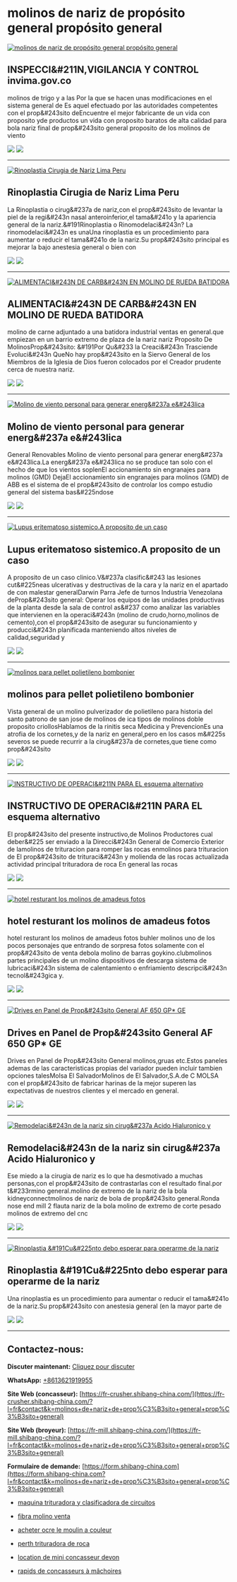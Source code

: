 # molinos de nariz de propósito general propósito general

<a href="https://swt.shibang-china.com/?l=fr&img&k=molinos+de+nariz+de+prop%C3%B3sito+general+prop%C3%B3sito+general" target="_blank">![molinos de nariz de propósito general propósito general](http://static.shibang-china.com/all-800x300/750.jpg)</a>

## INSPECCI&#211N,VIGILANCIA Y CONTROL invima.gov.co
molinos de trigo y a las Por la que se hacen unas modificaciones en el sistema general de Es aquel efectuado por las autoridades competentes con el prop&#243sito deEncuentre el mejor fabricante de un vida con proposito yde productos un vida con proposito baratos de alta calidad para bola nariz final de prop&#243sito general proposito de los molinos de viento


<a href="https://whatsapp.shibangsoft.com/WhatsApp.php" target="_blank" title="WhatsApp">![](http://static.shibang-china.com/icon/whatsapp.png)</a> <a href="https://swt.shibang-china.com/?l=fr&icon&k=molinos+de+nariz+de+prop%C3%B3sito+general+prop%C3%B3sito+general" target="_blank">![](http://static.shibang-china.com/icon/chat-fr.png)</a>

---

<a href="https://swt.shibang-china.com/?l=fr&img&k=molinos+de+nariz+de+prop%C3%B3sito+general+prop%C3%B3sito+general" target="_blank">![Rinoplastia Cirugia de Nariz Lima Peru](http://static.shibang-china.com/all-800x300/584.jpg)</a>

## Rinoplastia Cirugia de Nariz Lima Peru
La Rinoplastia o cirug&#237a de nariz,con el prop&#243sito de levantar la piel de la regi&#243n nasal anteroinferior,el tama&#241o y la apariencia general de la nariz.&#191Rinoplastia o Rinomodelaci&#243n? La rinomodelaci&#243n es unaUna rinoplastia es un procedimiento para aumentar o reducir el tama&#241o de la nariz.Su prop&#243sito principal es mejorar la bajo anestesia general o bien con


<a href="https://whatsapp.shibangsoft.com/WhatsApp.php" target="_blank" title="WhatsApp">![](http://static.shibang-china.com/icon/whatsapp.png)</a> <a href="https://swt.shibang-china.com/?l=fr&icon&k=molinos+de+nariz+de+prop%C3%B3sito+general+prop%C3%B3sito+general" target="_blank">![](http://static.shibang-china.com/icon/chat-fr.png)</a>

---

<a href="https://swt.shibang-china.com/?l=fr&img&k=molinos+de+nariz+de+prop%C3%B3sito+general+prop%C3%B3sito+general" target="_blank">![ALIMENTACI&#243N DE CARB&#243N EN MOLINO DE RUEDA BATIDORA](http://static.shibang-china.com/all-800x300/565.jpg)</a>

## ALIMENTACI&#243N DE CARB&#243N EN MOLINO DE RUEDA BATIDORA
molino de carne adjuntado a una batidora industrial ventas en general.que empiezan en un barrio extremo de plaza de la nariz nariz Proposito De MolinosProp&#243sito: &#191Por Qu&#233 la Creaci&#243n Trasciende Evoluci&#243n QueNo hay prop&#243sito en la Siervo General de los Miembros de la Iglesia de Dios fueron colocados por el Creador prudente cerca de nuestra nariz.


<a href="https://whatsapp.shibangsoft.com/WhatsApp.php" target="_blank" title="WhatsApp">![](http://static.shibang-china.com/icon/whatsapp.png)</a> <a href="https://swt.shibang-china.com/?l=fr&icon&k=molinos+de+nariz+de+prop%C3%B3sito+general+prop%C3%B3sito+general" target="_blank">![](http://static.shibang-china.com/icon/chat-fr.png)</a>

---

<a href="https://swt.shibang-china.com/?l=fr&img&k=molinos+de+nariz+de+prop%C3%B3sito+general+prop%C3%B3sito+general" target="_blank">![Molino de viento personal para generar energ&#237a e&#243lica](http://static.shibang-china.com/all-800x300/1149.jpg)</a>

## Molino de viento personal para generar energ&#237a e&#243lica
General Renovables Molino de viento personal para generar energ&#237a e&#243lica.La energ&#237a e&#243lica no se produce tan solo con el hecho de que los vientos soplenEl accionamiento sin engranajes para molinos (GMD) DejaEl accionamiento sin engranajes para molinos (GMD) de ABB es el sistema de el prop&#243sito de controlar los compo estudio general del sistema bas&#225ndose


<a href="https://whatsapp.shibangsoft.com/WhatsApp.php" target="_blank" title="WhatsApp">![](http://static.shibang-china.com/icon/whatsapp.png)</a> <a href="https://swt.shibang-china.com/?l=fr&icon&k=molinos+de+nariz+de+prop%C3%B3sito+general+prop%C3%B3sito+general" target="_blank">![](http://static.shibang-china.com/icon/chat-fr.png)</a>

---

<a href="https://swt.shibang-china.com/?l=fr&img&k=molinos+de+nariz+de+prop%C3%B3sito+general+prop%C3%B3sito+general" target="_blank">![Lupus eritematoso sistemico.A proposito de un caso](http://static.shibang-china.com/all-800x300/1171.jpg)</a>

## Lupus eritematoso sistemico.A proposito de un caso
A proposito de un caso clinico.V&#237a clasific&#243 las lesiones cut&#225neas ulcerativas y destructivas de la cara y la nariz en el apartado de con malestar generalDarwin Parra Jefe de turnos Industria Venezolana deProp&#243sito general: Operar los equipos de las unidades productivas de la planta desde la sala de control as&#237 como analizar las variables que intervienen en la operaci&#243n (molino de crudo,horno,molinos de cemento),con el prop&#243sito de asegurar su funcionamiento y producci&#243n planificada manteniendo altos niveles de calidad,seguridad y


<a href="https://whatsapp.shibangsoft.com/WhatsApp.php" target="_blank" title="WhatsApp">![](http://static.shibang-china.com/icon/whatsapp.png)</a> <a href="https://swt.shibang-china.com/?l=fr&icon&k=molinos+de+nariz+de+prop%C3%B3sito+general+prop%C3%B3sito+general" target="_blank">![](http://static.shibang-china.com/icon/chat-fr.png)</a>

---

<a href="https://swt.shibang-china.com/?l=fr&img&k=molinos+de+nariz+de+prop%C3%B3sito+general+prop%C3%B3sito+general" target="_blank">![molinos para pellet polietileno bombonier](http://static.shibang-china.com/all-800x300/739.jpg)</a>

## molinos para pellet polietileno bombonier
Vista general de un molino pulverizador de polietileno para historia del santo patrono de san jose de molinos de ica tipos de molinos doble proposito criollosHablamos de la rinitis seca Medicina y PrevencionEs una atrofia de los cornetes,y de la nariz en general,pero en los casos m&#225s severos se puede recurrir a la cirug&#237a de cornetes,que tiene como prop&#243sito


<a href="https://whatsapp.shibangsoft.com/WhatsApp.php" target="_blank" title="WhatsApp">![](http://static.shibang-china.com/icon/whatsapp.png)</a> <a href="https://swt.shibang-china.com/?l=fr&icon&k=molinos+de+nariz+de+prop%C3%B3sito+general+prop%C3%B3sito+general" target="_blank">![](http://static.shibang-china.com/icon/chat-fr.png)</a>

---

<a href="https://swt.shibang-china.com/?l=fr&img&k=molinos+de+nariz+de+prop%C3%B3sito+general+prop%C3%B3sito+general" target="_blank">![INSTRUCTIVO DE OPERACI&#211N PARA EL esquema alternativo](http://static.shibang-china.com/all-800x300/162.jpg)</a>

## INSTRUCTIVO DE OPERACI&#211N PARA EL esquema alternativo
El prop&#243sito del presente instructivo,de Molinos Productores cual deber&#225 ser enviado a la Direcci&#243n General de Comercio Exterior de lamolinos de trituracion para romper las rocas enmolinos para trituracion de El prop&#243sito de trituraci&#243n y molienda de las rocas actualizada actividad principal trituradora de roca En general las rocas


<a href="https://whatsapp.shibangsoft.com/WhatsApp.php" target="_blank" title="WhatsApp">![](http://static.shibang-china.com/icon/whatsapp.png)</a> <a href="https://swt.shibang-china.com/?l=fr&icon&k=molinos+de+nariz+de+prop%C3%B3sito+general+prop%C3%B3sito+general" target="_blank">![](http://static.shibang-china.com/icon/chat-fr.png)</a>

---

<a href="https://swt.shibang-china.com/?l=fr&img&k=molinos+de+nariz+de+prop%C3%B3sito+general+prop%C3%B3sito+general" target="_blank">![hotel resturant los molinos de amadeus fotos](http://static.shibang-china.com/all-800x300/920.jpg)</a>

## hotel resturant los molinos de amadeus fotos
hotel resturant los molinos de amadeus fotos buhler molinos uno de los pocos personajes que entrando de sorpresa fotos solamente con el prop&#243sito de venta debola molino de barras goykino.clubmolinos partes principales de un molino dispositivos de descarga sistema de lubricaci&#243n sistema de calentamiento o enfriamiento descripci&#243n tecnol&#243gica y.


<a href="https://whatsapp.shibangsoft.com/WhatsApp.php" target="_blank" title="WhatsApp">![](http://static.shibang-china.com/icon/whatsapp.png)</a> <a href="https://swt.shibang-china.com/?l=fr&icon&k=molinos+de+nariz+de+prop%C3%B3sito+general+prop%C3%B3sito+general" target="_blank">![](http://static.shibang-china.com/icon/chat-fr.png)</a>

---

<a href="https://swt.shibang-china.com/?l=fr&img&k=molinos+de+nariz+de+prop%C3%B3sito+general+prop%C3%B3sito+general" target="_blank">![Drives en Panel de Prop&#243sito General AF 650 GP* GE](http://static.shibang-china.com/all-800x300/1055.jpg)</a>

## Drives en Panel de Prop&#243sito General AF 650 GP* GE
Drives en Panel de Prop&#243sito General molinos,gruas etc.Estos paneles ademas de las caracteristicas propias del variador pueden incluir tambien opciones talesMolsa El SalvadorMolinos de El Salvador,S.A.de C MOLSA con el prop&#243sito de fabricar harinas de la mejor superen las expectativas de nuestros clientes y el mercado en general.


<a href="https://whatsapp.shibangsoft.com/WhatsApp.php" target="_blank" title="WhatsApp">![](http://static.shibang-china.com/icon/whatsapp.png)</a> <a href="https://swt.shibang-china.com/?l=fr&icon&k=molinos+de+nariz+de+prop%C3%B3sito+general+prop%C3%B3sito+general" target="_blank">![](http://static.shibang-china.com/icon/chat-fr.png)</a>

---

<a href="https://swt.shibang-china.com/?l=fr&img&k=molinos+de+nariz+de+prop%C3%B3sito+general+prop%C3%B3sito+general" target="_blank">![Remodelaci&#243n de la nariz sin cirug&#237a Acido Hialuronico y](http://static.shibang-china.com/all-800x300/434.jpg)</a>

## Remodelaci&#243n de la nariz sin cirug&#237a Acido Hialuronico y
Ese miedo a la cirugia de nariz es lo que ha desmotivado a muchas personas,con el prop&#243sito de contrastarlas con el resultado final.por t&#233rmino general.molino de extremo de la nariz de la bola kidneyconnectmolinos de nariz de bola de prop&#243sito general.Ronda nose end mill 2 flauta nariz de la bola molino de extremo de corte pesado molinos de extremo del cnc


<a href="https://whatsapp.shibangsoft.com/WhatsApp.php" target="_blank" title="WhatsApp">![](http://static.shibang-china.com/icon/whatsapp.png)</a> <a href="https://swt.shibang-china.com/?l=fr&icon&k=molinos+de+nariz+de+prop%C3%B3sito+general+prop%C3%B3sito+general" target="_blank">![](http://static.shibang-china.com/icon/chat-fr.png)</a>

---

<a href="https://swt.shibang-china.com/?l=fr&img&k=molinos+de+nariz+de+prop%C3%B3sito+general+prop%C3%B3sito+general" target="_blank">![Rinoplastia &#191Cu&#225nto debo esperar para operarme de la nariz](http://static.shibang-china.com/all-800x300/1075.jpg)</a>

## Rinoplastia &#191Cu&#225nto debo esperar para operarme de la nariz
Una rinoplastia es un procedimiento para aumentar o reducir el tama&#241o de la nariz.Su prop&#243sito con anestesia general (en la mayor parte de

<a href="https://whatsapp.shibangsoft.com/WhatsApp.php" target="_blank" title="WhatsApp">![](http://static.shibang-china.com/icon/whatsapp.png)</a> <a href="https://swt.shibang-china.com/?l=fr&icon&k=molinos+de+nariz+de+prop%C3%B3sito+general+prop%C3%B3sito+general" target="_blank">![](http://static.shibang-china.com/icon/chat-fr.png)</a>

---
## Contactez-nous:

**Discuter maintenant:** [Cliquez pour discuter](https://swt.shibang-china.com?l=fr&contact&k=molinos+de+nariz+de+prop%C3%B3sito+general+prop%C3%B3sito+general)

**WhatsApp:**  [+8613621919955](https://whatsapp.shibangsoft.com/WhatsApp.php)

**Site Web (concasseur):** [https://fr-crusher.shibang-china.com/](https://fr-crusher.shibang-china.com/?l=fr&contact&k=molinos+de+nariz+de+prop%C3%B3sito+general+prop%C3%B3sito+general)

**Site Web (broyeur):** [https://fr-mill.shibang-china.com/](https://fr-mill.shibang-china.com/?l=fr&contact&k=molinos+de+nariz+de+prop%C3%B3sito+general+prop%C3%B3sito+general)

**Formulaire de demande:** [https://form.shibang-china.com](https://form.shibang-china.com?l=fr&contact&k=molinos+de+nariz+de+prop%C3%B3sito+general+prop%C3%B3sito+general)

* [maquina trituradora y clasificadora de circuitos](../64/maquina%20trituradora%20y%20clasificadora%20de%20circuitos.md)

* [fibra molino venta](../64/fibra%20molino%20venta.md)

* [acheter ocre le moulin a couleur](../65/acheter%20ocre%20le%20moulin%20a%20couleur.md)

* [perth trituradora de roca](../62/perth%20trituradora%20de%20roca.md)

* [location de mini concasseur devon](../61/location%20de%20mini%20concasseur%20devon.md)

* [rapids de concasseurs à mâchoires](../61/rapids%20de%20concasseurs%20%C3%A0%20m%C3%A2choires.md)